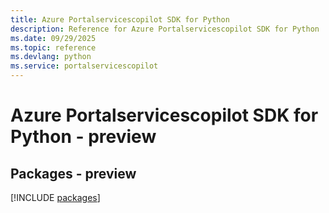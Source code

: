 ```yaml
---
title: Azure Portalservicescopilot SDK for Python
description: Reference for Azure Portalservicescopilot SDK for Python
ms.date: 09/29/2025
ms.topic: reference
ms.devlang: python
ms.service: portalservicescopilot
---
```

# Azure Portalservicescopilot SDK for Python - preview
## Packages - preview
[!INCLUDE [packages](portalservicescopilot-index.md)]
